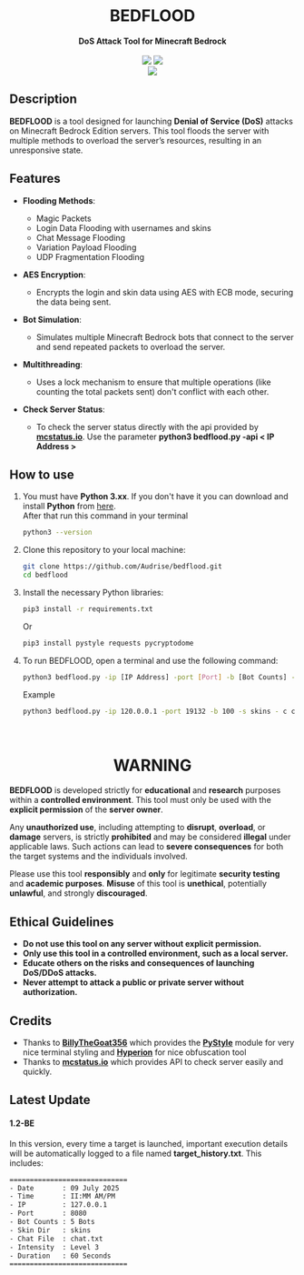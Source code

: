 <h1 align="center">BEDFLOOD</h1>

<div align=center>
    <strong>DoS Attack Tool for Minecraft Bedrock</strong>
</div>
<br>

<div align=center>
    <img src="https://img.shields.io/badge/Python-FFDD00?style=for-the-badge&logo=python&logoColor=blue"/>
    <img src="https://img.shields.io/badge/Version-1.2-BE-blue?style=for-the-badge"/>
    <br>
    <img src="https://img.shields.io/github/stars/Audrise/bedflood?style=social">
</div>

## Description
**BEDFLOOD** is a tool designed for launching **Denial of Service (DoS)** attacks on Minecraft Bedrock Edition servers. This tool floods the server with multiple methods to overload the server’s resources, resulting in an unresponsive state.

## Features

- **Flooding Methods**:
    - Magic Packets
    - Login Data Flooding with usernames and skins
    - Chat Message Flooding
    - Variation Payload Flooding
    - UDP Fragmentation Flooding
  
- **AES Encryption**:
    - Encrypts the login and skin data using AES with ECB mode, securing the data being sent.
  
- **Bot Simulation**:
    - Simulates multiple Minecraft Bedrock bots that connect to the server and send repeated packets to overload the server.

- **Multithreading**:
    - Uses a lock mechanism to ensure that multiple operations (like counting the total packets sent) don't conflict with each other.

- **Check Server Status**:
    - To check the server status directly with the api provided by **[mcstatus.io](https://mcstatus.io)**. Use the parameter **python3 bedflood.py -api < IP Address >**

## How to use
1. You must have **Python 3.xx**. If you don't have it you can download and install **Python** from [here](https://www.python.org/downloads/).<br>
    After that run this command in your terminal
    ```bash
    python3 --version
    ```
2. Clone this repository to your local machine:
    ```bash
    git clone https://github.com/Audrise/bedflood.git
    cd bedflood
    ```
3. Install the necessary Python libraries:
    ```bash
    pip3 install -r requirements.txt
    ```
   Or
    ```bash
    pip3 install pystyle requests pycryptodome
    ```

4. To run BEDFLOOD, open a terminal and use the following command:
    ```bash
    python3 bedflood.py -ip [IP Address] -port [Port] -b [Bot Counts] -s [Skin Directory] -c [Chatfile.txt] -i [Intensity 1-5] -d [Duration]
    ```

    Example
    ```bash
    python3 bedflood.py -ip 120.0.0.1 -port 19132 -b 100 -s skins - c chat.txt -i 3 -d 60
    ```
<br>

<h1 align="center"><strong>WARNING</strong></h1>

**BEDFLOOD** is developed strictly for **educational** and **research** purposes within a **controlled environment**. This tool must only be used with the **explicit permission** of the **server owner**.

Any **unauthorized use**, including attempting to **disrupt**, **overload**, or **damage** servers, is strictly **prohibited** and may be considered **illegal** under applicable laws. Such actions can lead to **severe consequences** for both the target systems and the individuals involved.

Please use this tool **responsibly** and **only** for legitimate **security testing** and **academic purposes**. **Misuse** of this tool is **unethical**, potentially **unlawful**, and strongly **discouraged**.

## Ethical Guidelines
- **Do not use this tool on any server without explicit permission.**
- **Only use this tool in a controlled environment, such as a local server.**
- **Educate others on the risks and consequences of launching DoS/DDoS attacks.**
- **Never attempt to attack a public or private server without authorization.**

## Credits
- Thanks to **[BillyTheGoat356](https://github.com/billythegoat356)** which provides the **[PyStyle](https://github.com/billythegoat356/pystyle.git)** module for very nice terminal styling and **[Hyperion](https://github.com/billythegoat356/hyperion.git)** for nice obfuscation tool
- Thanks to **[mcstatus.io](https://mcstatus.io)** which provides API to check server easily and quickly.

## **Latest Update**
#### **1.2-BE**
In this version, every time a target is launched, important execution details will be automatically logged to a file named **target_history.txt**. This includes:

``` bash
=============================
- Date       : 09 July 2025
- Time       : II:MM AM/PM
- IP         : 127.0.0.1
- Port       : 8080
- Bot Counts : 5 Bots
- Skin Dir   : skins
- Chat File  : chat.txt
- Intensity  : Level 3
- Duration   : 60 Seconds
=============================
```
